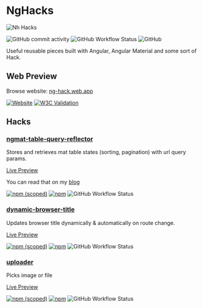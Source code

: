 # NgHacks

![Nh Hacks](https://github.com/abdunnahid/nghacks/blob/master/main/src/assets/banners/banner.jpg?raw=true)

![GitHub commit activity](https://img.shields.io/github/commit-activity/m/abdunnahid/nghacks)
![GitHub Workflow Status](https://img.shields.io/github/workflow/status/abdunnahid/nghacks/CI%20-%20Main%20App?label=web%20preview%20build)
![GitHub](https://img.shields.io/github/license/abdunnahid/nghacks)


Useful reusable pieces built with Angular, Angular Material and some sort of Hack.


## Web Preview

Browse website: [ng-hack.web.app](https://ng-hack.web.app/)

[![Website](https://img.shields.io/website?url=https%3A%2F%2Fng-hack.web.app%2F)](https://ng-hack.web.app/)
[![W3C Validation](https://img.shields.io/w3c-validation/html?preset=HTML%2C%20SVG%201.1%2C%20MathML%203.0&targetUrl=https%3A%2F%2Fng-hack.web.app%2F)](https://ng-hack.web.app/)

## Hacks

### [ngmat-table-query-reflector](https://github.com/abdunnahid/nghacks/tree/master/projects/ngmat-table-query-reflector)

Stores and retrieves mat table states (sorting, pagination) with url query params.

[Live Preview](https://ng-hack.web.app/mat-table-query-reflector)

You can read that on my [blog](https://dev.to/abdunnahid/managing-angular-material-table-states-with-query-params-a-comprehensive-guide-1o8j)

[![npm (scoped)](https://img.shields.io/npm/v/@nghacks/ngmat-table-query-reflector?color=%23c53635)](https://www.npmjs.com/package/@nghacks/ngmat-table-query-reflector)
[![npm](https://img.shields.io/npm/dw/@nghacks/ngmat-table-query-reflector)](https://www.npmjs.com/package/@nghacks/ngmat-table-query-reflector)
![GitHub Workflow Status](https://img.shields.io/github/workflow/status/abdunnahid/nghacks/npm-publish%20'ngmat-table-query-reflector'?label=build%20%27ngmat-table-query-reflector%27)

### [dynamic-browser-title](https://github.com/abdunnahid/nghacks/tree/master/projects/dynamic-browser-title)

Updates browser title dynamically & automatically on route change.

[Live Preview](https://ng-hack.web.app/dynamic-browser-title)

[![npm (scoped)](https://img.shields.io/npm/v/@nghacks/dynamic-browser-title?color=%23c53635)](https://www.npmjs.com/package/@nghacks/dynamic-browser-title)
[![npm](https://img.shields.io/npm/dw/@nghacks/dynamic-browser-title)](https://www.npmjs.com/package/@nghacks/dynamic-browser-title)
![GitHub Workflow Status](https://img.shields.io/github/workflow/status/abdunnahid/nghacks/npm-publish%20'dynamic-browser-title'?label=build%20%27dynamic-browser-title%27)


### [uploader](https://github.com/abdunnahid/nghacks/tree/master/projects/uploader)

Picks image or file

[Live Preview](https://ng-hack.web.app/uploader)

[![npm (scoped)](https://img.shields.io/npm/v/@nghacks/uploader?color=%23c53635)](https://www.npmjs.com/package/@nghacks/uploader)
[![npm](https://img.shields.io/npm/dw/@nghacks/uploader)](https://www.npmjs.com/package/@nghacks/uploader)
![GitHub Workflow Status](https://img.shields.io/github/workflow/status/abdunnahid/nghacks/npm-publish%20'uploader'?label=build%20%27uploader%27)


